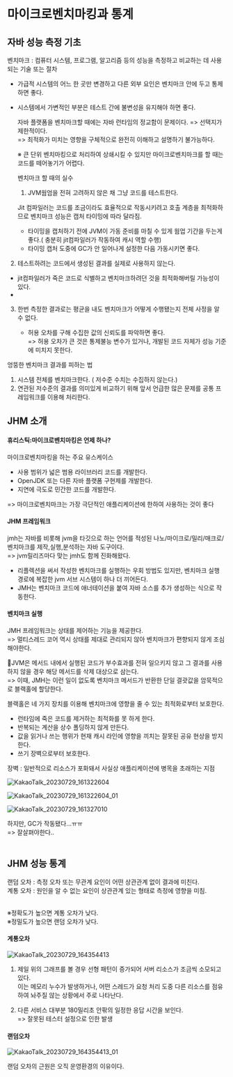 <h1>마이크로벤치마킹과 통계</h1>


<h2>자바 성능 측정 기초</h2>

벤치마크 : 컴퓨터 시스템, 프로그램, 알고리즘 등의 성능을 측정하고 비교하는 데 사용되는 기술 또는 절차<br>

- 가급적 시스템의 어느 한 곳만 변경하고 다른 외부 요인은 벤치마크 안에 두고 통제하면 좋다.
- 시스템에서 가변적인 부분은 테스트 간에 불변성을 유지해야 하면 좋다.

  자바 플랫폼을 벤치마크할 때에는 자바 런타임의 정교함이 문제이다. => 선택지가 제한적이다.<br>
  => 최적화가 미치는 영향을 구체적으로 완전히 이해하고 설명하기 불가능하다.<br>
  
  ※ 큰 단위 벤치마킹으로 처리하여 상쇄시킬 수 있지만 마이크로벤치마크를 할 때는 코드를 떼어놓기가 어렵다.<br>

  벤치마크 할 때의 실수<br>

  1. JVM웜엄을 전혀 고려하지 않은 채 그냥 코드를 테스트한다.<br>

  Jit 컴파일러는 코드를 조금이라도 효율적으로 작동시키려고 호출 계층을 최적화하므로 벤치마크 성능은 캡처 타이밍에 따라 달라짐.<br>

   - 타이밍을 캡처하기 전에 JVM이 가동 준비를 마칠 수 있게 웜업 기간을 두는게좋다.( 충분히 jit컴파일러가 작동하여 캐시 역할 수행)
   - 타이밍 캡처 도중에 GC가 안 일어나게 설정한 다음 가동시키면 좋다.
 

2. 테스트하려는 코드에서 생성된 결과를 실제로 사용하지 않는다.<br>

  -  jit컴파일러가 죽은 코드로 식별하고 벤치마크하려던 것을 최적화해버릴 가능성이 있다.<br>
  -  
3. 한번 측정한 결과로는 평균을 내도 벤치마크가 어떻게 수행됐는지 전체 사정을 알 수 없다.<br>

   - 허용 오차를 구해 수집한 값의 신뢰도를 파악하면 좋다.<br>
     => 허용 오차가 큰 것은 통제불능 변수가 있거나, 개발된 코드 자체가 성능 기준에 미치지 못한다.<br>


엉뚱한 벤치마크 결과를 피하는 법<br>
  1. 시스템 전체를 벤치마크한다. ( 저수준 수치는 수집하지 않는다.)<br>
  2. 연관된 저수준의 결과를 의미있게 비교하기 위해 앞서 언급한 많은 문제를 공통 프레임워크를 이용해 처리한다.<br>

<h2>JHM 소개</h2>

<h4>휴리스틱:마이크로벤치마킹은 언제 하나?</h4>

마이크로벤치마킹을 하는 주요 유스케이스<br>
 - 사용 범위가 넓은 범용 라이브러리 코드를 개발한다.<br>
 - OpenJDK 또는 다른 자바 플랫폼 구현제를 개발한다.<br>
 - 지연에 극도로 민간한 코드를 개발한다.<br>

=> 마이크로벤치마크는 가장 극단적인 애플리케이션에 한하여 사용하는 것이 좋다<br>

<h4>JHM 프레임워크</h4>
jmh는 자바를 비롯해 jvm을 타깃으로 하는 언어를 적성된 나노/마이크로/밀리/매크로/ 벤치마크를 제작,실행,분석하는 자바 도구이다.<br>
=> jvm릴리즈마다 맞는 jmh도 함께 진화해왔다.<br>

 - 리플렉션을 써서 작성한 벤치마크를 실행하는 우회 방법도 있지만, 벤치마크 실행 경로에 복잡한 jvm 서브 시스템이 하나 더 끼어든다.<br>
 - JMH는 벤치마크 코드에 애너테이션을 붙여 자바 소스를 추가 생성하는 식으로 작동한다.<br>

<h4>벤치마크 실행</h4>

JMH 프레임워크는 상태를 제어하는 기능을 제공한다.<br>
=> 멀티스레드 코어 역시 상태를 제대로 관리되지 않아 벤치마크가 편향되지 않게 조심해야한다.<br>

🎇JVM은 메서드 내에서 실행된 코드가 부수효과를 전혀 일으키지 않고 그 결과를 사용하지 않을 경우 해당 메서드를 삭제 대상으로 삼는다.<br>
=> 이때,  JMH는 이런 일이 없도록 벤치마크 메서드가 반환한 단일 결괏값을 암묵적으로 블랙홀에 할당한다.<br>

블랙홀은 네 가지 장치를 이용해 벤치마크에 영향을 줄 수 있는 최적화로부터 보호한다.<br>
 - 런타임에 죽은 코드를 제거하는 최적화를 못 하게 한다.
 - 반복되는 계산을 상수 폴딩하지 않게 만든다.
 - 값을 읽거나 쓰는 행위가 현재 캐시 라인에 영향을 끼치는 잘못된 공유 현상을 방지한다.
 - 쓰기 장벽으로부터 보호한다.

장벽 : 일반적으로 리소스가 포화돼서 사실상 애플리케이션에 병목을 초래하는 지점<br>

![KakaoTalk_20230729_161322604](https://github.com/JSON-loading-and-unloading/Optimizing-Java/assets/106163272/5066c60d-b5ef-446c-a2f7-d89c9e04f124)

![KakaoTalk_20230729_161322604_01](https://github.com/JSON-loading-and-unloading/Optimizing-Java/assets/106163272/8f82b5d1-3944-4dc2-9cc7-df70e83dbe72)

![KakaoTalk_20230729_161327010](https://github.com/JSON-loading-and-unloading/Optimizing-Java/assets/106163272/ecba62b2-a12c-40e8-8f6d-43536873ffaa)

하지만, GC가 작동됐다...ㅠㅠ<br>
=> 잘살펴야한다..<br><br>


<h2>JHM 성능 통계</h2>

랜덤 오차 : 측정 오차 또는 무관계 요인이 어떤 상관관계 없이 결과에 미친다.<br>
계통 오차 : 원인을 알 수 없는 요인이 상관관계 있는 형태로 측정에 영향을 미침.<br><br>

※정확도가 높으면 계통 오차가 낮다.<br>
※정밀도가 높으면 랜덤 오차가 낮다.<br>

<h4>계통오차</h4>

  ![KakaoTalk_20230729_164354413](https://github.com/JSON-loading-and-unloading/Optimizing-Java/assets/106163272/6094832f-e035-48dd-9b41-9460d383615b)

  1. 제일 위의 그래프를 볼 경우 선형 패턴이 증가되어 서버 리소스가 조금씩 소모되고 있다.<br>
  이는 메모리 누수가 발생하거나, 어떤 스레드가 요청 처리 도중 다른 리소스를 점유하여 놔주질 않는 상황에서 주로 나타난다.<br>

 2. 다른 서비스 대부분 180밀리초 안팎의 일정한 응답 시간을 보인다.<br>
     => 잘못된 테스터 설정으로 인한 발생<br>

    
  
<h4>랜덤오차</h4>

![KakaoTalk_20230729_164354413_01](https://github.com/JSON-loading-and-unloading/Optimizing-Java/assets/106163272/e400dbfa-6951-4e02-9283-e0e0c0e7c1a4)

랜덤 오차의 근원은 오직 운영환경의 이유이다.<br>
